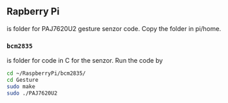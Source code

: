 ## Rapberry Pi
is folder for PAJ7620U2 gesture senzor code. Copy the folder in pi/home.
### `bcm2835`
is folder for code in C for the senzor.
Run the code by
```bash
cd ~/RaspberryPi/bcm2835/
cd Gesture
sudo make
sudo ./PAJ7620U2
```

